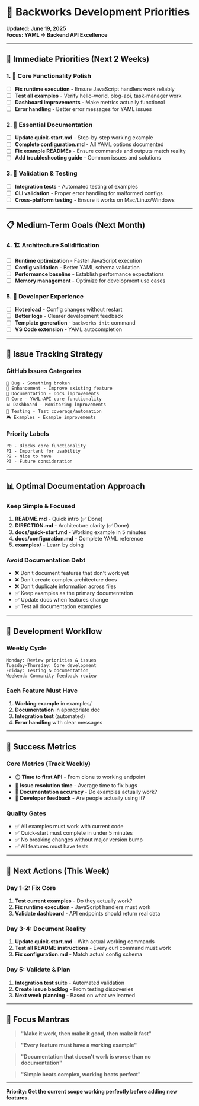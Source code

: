 # 🎯 Backworks Development Priorities

**Updated: June 19, 2025**  
**Focus: YAML → Backend API Excellence**

---

## 🚀 **Immediate Priorities (Next 2 Weeks)**

### 1. **🔧 Core Functionality Polish**
- [ ] **Fix runtime execution** - Ensure JavaScript handlers work reliably
- [ ] **Test all examples** - Verify hello-world, blog-api, task-manager work
- [ ] **Dashboard improvements** - Make metrics actually functional
- [ ] **Error handling** - Better error messages for YAML issues

### 2. **📖 Essential Documentation**
- [ ] **Update quick-start.md** - Step-by-step working example
- [ ] **Complete configuration.md** - All YAML options documented
- [ ] **Fix example READMEs** - Ensure commands and outputs match reality
- [ ] **Add troubleshooting guide** - Common issues and solutions

### 3. **🧪 Validation & Testing**
- [ ] **Integration tests** - Automated testing of examples
- [ ] **CLI validation** - Proper error handling for malformed configs
- [ ] **Cross-platform testing** - Ensure it works on Mac/Linux/Windows

---

## 📋 **Medium-Term Goals (Next Month)**

### 4. **🏗️ Architecture Solidification**
- [ ] **Runtime optimization** - Faster JavaScript execution
- [ ] **Config validation** - Better YAML schema validation
- [ ] **Performance baseline** - Establish performance expectations
- [ ] **Memory management** - Optimize for development use cases

### 5. **👥 Developer Experience**
- [ ] **Hot reload** - Config changes without restart
- [ ] **Better logs** - Clearer development feedback
- [ ] **Template generation** - `backworks init` command
- [ ] **VS Code extension** - YAML autocompletion

---

## 🎯 **Issue Tracking Strategy**

### **GitHub Issues Categories**
```
🐛 Bug - Something broken
🚀 Enhancement - Improve existing feature  
📖 Documentation - Docs improvements
🎯 Core - YAML→API core functionality
📊 Dashboard - Monitoring improvements
🧪 Testing - Test coverage/automation
🎮 Examples - Example improvements
```

### **Priority Labels**
```
P0 - Blocks core functionality
P1 - Important for usability  
P2 - Nice to have
P3 - Future consideration
```

---

## 📊 **Optimal Documentation Approach**

### **Keep Simple & Focused**
1. **README.md** - Quick intro (✅ Done)
2. **DIRECTION.md** - Architecture clarity (✅ Done) 
3. **docs/quick-start.md** - Working example in 5 minutes
4. **docs/configuration.md** - Complete YAML reference
5. **examples/** - Learn by doing

### **Avoid Documentation Debt**
- ❌ Don't document features that don't work yet
- ❌ Don't create complex architecture docs
- ❌ Don't duplicate information across files
- ✅ Keep examples as the primary documentation
- ✅ Update docs when features change
- ✅ Test all documentation examples

---

## 🔄 **Development Workflow**

### **Weekly Cycle**
```
Monday: Review priorities & issues
Tuesday-Thursday: Core development  
Friday: Testing & documentation
Weekend: Community feedback review
```

### **Each Feature Must Have**
1. **Working example** in examples/
2. **Documentation** in appropriate doc
3. **Integration test** (automated)
4. **Error handling** with clear messages

---

## 🎯 **Success Metrics**

### **Core Metrics (Track Weekly)**
- ⏱️ **Time to first API** - From clone to working endpoint
- 🐛 **Issue resolution time** - Average time to fix bugs
- 📖 **Documentation accuracy** - Do examples actually work?
- 👥 **Developer feedback** - Are people actually using it?

### **Quality Gates**
- ✅ All examples must work with current code
- ✅ Quick-start must complete in under 5 minutes
- ✅ No breaking changes without major version bump
- ✅ All features must have tests

---

## 🚀 **Next Actions (This Week)**

### **Day 1-2: Fix Core**
1. **Test current examples** - Do they actually work?
2. **Fix runtime execution** - JavaScript handlers must work
3. **Validate dashboard** - API endpoints should return real data

### **Day 3-4: Document Reality**
1. **Update quick-start.md** - With actual working commands
2. **Test all README instructions** - Every curl command must work
3. **Fix configuration.md** - Match actual config schema

### **Day 5: Validate & Plan**
1. **Integration test suite** - Automated validation
2. **Create issue backlog** - From testing discoveries
3. **Next week planning** - Based on what we learned

---

## 🎯 **Focus Mantras**

> **"Make it work, then make it good, then make it fast"**

> **"Every feature must have a working example"**

> **"Documentation that doesn't work is worse than no documentation"**

> **"Simple beats complex, working beats perfect"**

---

**Priority: Get the current scope working perfectly before adding new features.**
